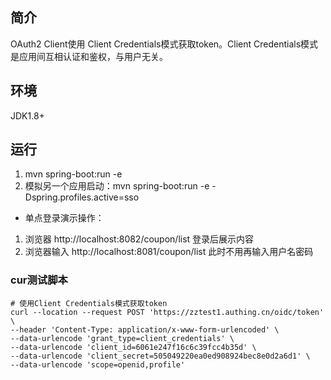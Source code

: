 ## 简介
OAuth2 Client使用 Client Credentials模式获取token。Client Credentials模式
是应用间互相认证和鉴权，与用户无关。

## 环境
JDK1.8+


## 运行
1. mvn spring-boot:run -e
2. 模拟另一个应用启动：mvn spring-boot:run -e -Dspring.profiles.active=sso

* 单点登录演示操作：
 1. 浏览器 http://localhost:8082/coupon/list 登录后展示内容
 2. 浏览器输入 http://localhost:8081/coupon/list 此时不用再输入用户名密码

### cur测试脚本

```
# 使用Client Credentials模式获取token
curl --location --request POST 'https://zztest1.authing.cn/oidc/token' \
--header 'Content-Type: application/x-www-form-urlencoded' \
--data-urlencode 'grant_type=client_credentials' \
--data-urlencode 'client_id=6061e247f16c6c39fcc4b35d' \
--data-urlencode 'client_secret=505049220ea0ed908924bec8e0d2a6d1' \
--data-urlencode 'scope=openid,profile'
```
